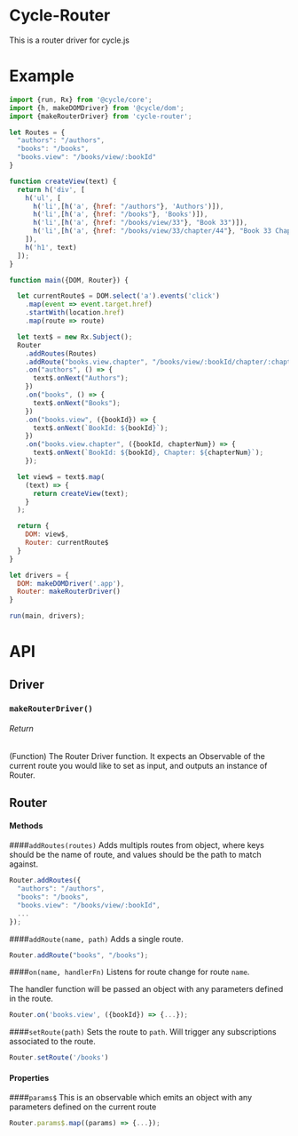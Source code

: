 # Cycle-Router

This is a router driver for cycle.js

# Example
```javascript
import {run, Rx} from '@cycle/core';
import {h, makeDOMDriver} from '@cycle/dom';
import {makeRouterDriver} from 'cycle-router';

let Routes = {
  "authors": "/authors",
  "books": "/books",
  "books.view": "/books/view/:bookId"
}

function createView(text) {
  return h('div', [
    h('ul', [
      h('li',[h('a', {href: "/authors"}, 'Authors')]),
      h('li',[h('a', {href: "/books"}, 'Books')]),
      h('li',[h('a', {href: "/books/view/33"}, "Book 33")]),
      h('li',[h('a', {href: "/books/view/33/chapter/44"}, "Book 33 Chapter 44")])
    ]),
    h('h1', text)
  ]);
}

function main({DOM, Router}) {

  let currentRoute$ = DOM.select('a').events('click')
    .map(event => event.target.href)
    .startWith(location.href)
    .map(route => route)

  let text$ = new Rx.Subject();
  Router
    .addRoutes(Routes)
    .addRoute("books.view.chapter", "/books/view/:bookId/chapter/:chapterNum")
    .on("authors", () => {
      text$.onNext("Authors");
    })
    .on("books", () => {
      text$.onNext("Books");
    })
    .on("books.view", ({bookId}) => {
      text$.onNext(`BookId: ${bookId}`);
    })
    .on("books.view.chapter", ({bookId, chapterNum}) => {
      text$.onNext(`BookId: ${bookId}, Chapter: ${chapterNum}`);
    });

  let view$ = text$.map(
    (text) => {
      return createView(text);
    }
  );

  return {
    DOM: view$,
    Router: currentRoute$
  }
}

let drivers = {
  DOM: makeDOMDriver('.app'),
  Router: makeRouterDriver()
}

run(main, drivers);
```

# API

## Driver

### ```makeRouterDriver()```

###### Return

(Function) The Router Driver function. It expects an Observable of the current route you would like to set as input, and outputs an instance of Router.

## Router

#### Methods

####`addRoutes(routes)`
  Adds multipls routes from object, where keys should be the name of route, and values should be the path to match against.
  ```javascript
  Router.addRoutes({
    "authors": "/authors",
    "books": "/books",
    "books.view": "/books/view/:bookId",
    ...
  });
  ```
####`addRoute(name, path)`
  Adds a single route.

  ```javascript
  Router.addRoute("books", "/books");
  ```

####`on(name, handlerFn)`
  Listens for route change for route `name`.

  The handler function will be passed an object with any parameters defined in the route.

  ```javascript
  Router.on('books.view', ({bookId}) => {...});
  ```

####`setRoute(path)`
  Sets the route to `path`.
  Will trigger any subscriptions associated to the route.

  ```javascript
  Router.setRoute('/books')
  ```

#### Properties

####`params$`
  This is an observable which emits an object with any parameters defined on the current route

  ```javascript
  Router.params$.map((params) => {...});
  ```
